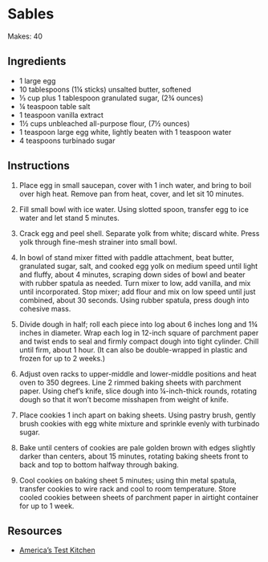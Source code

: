 # Sables

Makes: 40

## Ingredients

* 1 large egg
* 10 tablespoons (1¼ sticks) unsalted butter, softened
* ⅓ cup plus 1 tablespoon granulated sugar, (2¾ ounces)
* ¼ teaspoon table salt
* 1 teaspoon vanilla extract
* 1½ cups unbleached all-purpose flour, (7½ ounces)
* 1 teaspoon large egg white, lightly beaten with 1 teaspoon water
* 4 teaspoons turbinado sugar

## Instructions

1. Place egg in small saucepan, cover with 1 inch water, and bring to boil over high heat. Remove pan from heat, cover, and let sit 10 minutes.

2. Fill small bowl with ice water. Using slotted spoon, transfer egg to ice water and let stand 5 minutes.

3. Crack egg and peel shell. Separate yolk from white; discard white. Press yolk through fine-mesh strainer into small bowl.

4. In bowl of stand mixer fitted with paddle attachment, beat butter, granulated sugar, salt, and cooked egg yolk on medium speed until light and fluffy, about 4 minutes, scraping down sides of bowl and beater with rubber spatula as needed. Turn mixer to low, add vanilla, and mix until incorporated. Stop mixer; add flour and mix on low speed until just combined, about 30 seconds. Using rubber spatula, press dough into cohesive mass.

5. Divide dough in half; roll each piece into log about 6 inches long and 1¾ inches in diameter. Wrap each log in 12-inch square of parchment paper and twist ends to seal and firmly compact dough into tight cylinder. Chill until firm, about 1 hour. (It can also be double-wrapped in plastic and frozen for up to 2 weeks.)

6. Adjust oven racks to upper-middle and lower-middle positions and heat oven to 350 degrees. Line 2 rimmed baking sheets with parchment paper. Using chef’s knife, slice dough into ¼-inch-thick rounds, rotating dough so that it won’t become misshapen from weight of knife.

7. Place cookies 1 inch apart on baking sheets. Using pastry brush, gently brush cookies with egg white mixture and sprinkle evenly with turbinado sugar.

8. Bake until centers of cookies are pale golden brown with edges slightly darker than centers, about 15 minutes, rotating baking sheets front to back and top to bottom halfway through baking.

9. Cool cookies on baking sheet 5 minutes; using thin metal spatula, transfer cookies to wire rack and cool to room temperature. Store cooled cookies between sheets of parchment paper in airtight container for up to 1 week.

## Resources

* [America’s Test Kitchen](https://www.americastestkitchen.com/recipes/4503-french-butter-cookies-sables)
